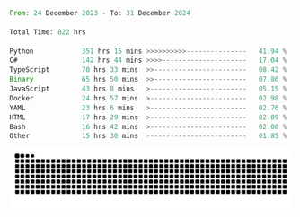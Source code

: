 <!--START_SECTION:waka-->

```rust
From: 24 December 2023 - To: 31 December 2024

Total Time: 822 hrs

Python            351 hrs 15 mins >>>>>>>>>>---------------   41.94 %
C#                142 hrs 44 mins >>>>---------------------   17.04 %
TypeScript        70 hrs 33 mins  >>-----------------------   08.42 %
Binary            65 hrs 50 mins  >>-----------------------   07.86 %
JavaScript        43 hrs 8 mins   >------------------------   05.15 %
Docker            24 hrs 57 mins  >------------------------   02.98 %
YAML              23 hrs 6 mins   >------------------------   02.76 %
HTML              17 hrs 29 mins  >------------------------   02.09 %
Bash              16 hrs 42 mins  >------------------------   02.00 %
Other             15 hrs 30 mins  -------------------------   01.85 %
```

<!--END_SECTION:waka-->


<picture>
  <source media="(prefers-color-scheme: dark)" srcset="https://raw.githubusercontent.com/jeerawut97/jeerawut97/output/github-contribution-grid-snake.svg">
  <img alt="github contribution grid snake animation" src="https://raw.githubusercontent.com/jeerawut97/jeerawut97/output/github-contribution-grid-snake.svg">
</picture>
